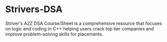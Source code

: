 # Strivers-DSA
Striver's A2Z DSA Course/Sheet is a comprehensive resource that focuses on logic and coding in C++  helping users crack top tier companies and improve problem-solving skills for placements.

